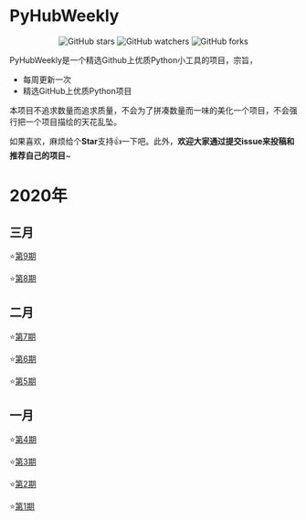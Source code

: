 <h1 align="left">PyHubWeekly</h1>
<p align="center">
    <img alt="GitHub stars" src="https://img.shields.io/github/stars/Jackpopc/PyHubWeekly?style=social">
    <img alt="GitHub watchers" src="https://img.shields.io/github/watchers/Jackpopc/PyHubWeekly?style=social">
    <img alt="GitHub forks" src="https://img.shields.io/github/forks/Jackpopc/PyHubWeekly?style=social">
</p>

PyHubWeekly是一个精选Github上优质Python小工具的项目，宗旨，

- 每周更新一次
- 精选GitHub上优质Python项目

本项目不追求数量而追求质量，不会为了拼凑数量而一味的美化一个项目，不会强行把一个项目描绘的天花乱坠。

如果喜欢，麻烦给个**Star**支持:thumbsup:一下吧。此外，**欢迎大家通过提交issue来投稿和推荐自己的项目**~

# 2020年

## 三月

⭐️[第9期](./docs/9-pyhubweekly.md)

⭐️[第8期](./docs/8-pyhubweekly.md)

## 二月

⭐️[第7期](./docs/7-pyhubweekly.md)

⭐️[第6期](./docs/6-pyhubweekly.md)

⭐️[第5期](./docs/5-pyhubweekly.md)

##  一月

⭐️[第4期](./docs/4-pyhubweekly.md)

⭐️[第3期](./docs/3-pyhubweekly.md)

⭐️[第2期](./docs/2-pyhubweekly.md)

⭐️[第1期](./docs/1-pyhubweekly.md)